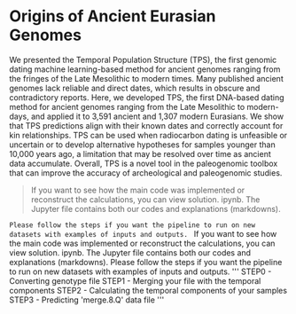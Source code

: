 # Origins of Ancient Eurasian Genomes
We presented the Temporal Population Structure (TPS), the first genomic dating machine learning-based method for ancient genomes ranging from the fringes of the Late Mesolithic to modern times. Many published ancient genomes lack reliable and direct dates, which results in obscure and contradictory reports. Here, we developed TPS, the first DNA-based dating method for ancient genomes ranging from the Late Mesolithic to modern-days, and applied it to 3,591 ancient and 1,307 modern Eurasians. We show that TPS predictions align with their known dates and correctly account for kin relationships. TPS can be used when radiocarbon dating is unfeasible or uncertain or to develop alternative hypotheses for samples younger than 10,000 years ago, a limitation that may be resolved over time as ancient data accumulate. Overall, TPS is a novel tool in the paleogenomic toolbox that can improve the accuracy of archeological and paleogenomic studies.  
> If you want to see how the main code was implemented or reconstruct the calculations, you can view solution. ipynb. The Jupyter file contains both our codes and explanations (markdowns).


`Please follow the steps if you want the pipeline to run on new datasets with examples of inputs and outputs. `
 If you want to see how the main code was implemented or reconstruct the calculations, you can view solution. ipynb. The Jupyter file contains both our codes and explanations (markdowns).
Please follow the steps if you want the pipeline to run on new datasets with examples of inputs and outputs. 
'''
STEP0 - Converting genotype file
STEP1 - Merging your file with the temporal components
STEP2 - Calculating the temporal components of your samples
STEP3 - Predicting 'merge.8.Q' data file
'''
